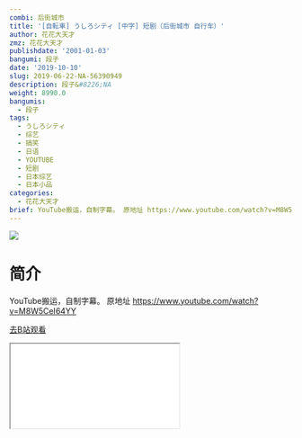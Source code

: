 ```yaml
---
combi: 后街城市
title: '[自転車] うしろシティ [中字] 短剧（后街城市 自行车）'
author: 花花大天才
zmz: 花花大天才
publishdate: '2001-01-03'
bangumi: 段子
date: '2019-10-10'
slug: 2019-06-22-NA-56390949
description: 段子&#8226;NA
weight: 8990.0
bangumis:
  - 段子
tags:
  - うしろシティ
  - 综艺
  - 搞笑
  - 日语
  - YOUTUBE
  - 短剧
  - 日本综艺
  - 日本小品
categories:
  - 花花大天才
brief: YouTube搬运，自制字幕。 原地址 https://www.youtube.com/watch?v=M8W5CeI64YY
---
```

![](https://raw.githubusercontent.com/tcgriffith/owaraisite/master/static/tmpimg/b16b7926b2bdff1804679833bc4b275e6638907a.jpg.480.jpg)
# 简介  
YouTube搬运，自制字幕。
原地址 https://www.youtube.com/watch?v=M8W5CeI64YY  

[去B站观看](https://www.bilibili.com/video/av56390949/)
<div class ="resp-container"><iframe class="testiframe" src="//player.bilibili.com/player.html?aid=56390949"", scrolling="no", allowfullscreen="true" > </iframe></div> 
